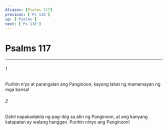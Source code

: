 ```yaml
---
Aliases: [Psalms 117]
previous: ['Ps 116']
up: ['Psalms']
next: ['Ps 118']
---
```

# Psalms 117

***






















###### 1 










Purihin nʼyo at parangalan ang Panginoon, kayong lahat ng mamamayan ng mga bansa! 





















###### 2 










Dahil napakadakila ng pag-ibig sa atin ng Panginoon, at ang kanyang katapatan ay walang hanggan. Purihin ninyo ang Panginoon!
